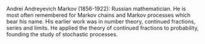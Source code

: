 Andrei Andreyevich Markov (1856-1922): Russian mathematician. He is most
often remembered for Markov chains and Markov processes which bear his
name. His earlier work was in number theory, continued fractions, series
and limits. He applied the theory of continued fractions to probability,
founding the study of stochastic processes.

